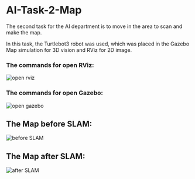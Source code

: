 # AI-Task-2-Map

The second task for the AI department is to move in the area to scan and make the map. 

In this task, the Turtlebot3 robot was used, which was placed in the Gazebo Map simulation for 3D vision and RViz for 2D image.

### The commands for open RViz:

![open rviz](https://github.com/Emtenan-A/AI-Task-2-Map/assets/139411172/095c732d-daaf-43a1-b213-17bfd85d5328)

### The commands for open Gazebo:

![open gazebo](https://github.com/Emtenan-A/AI-Task-2-Map/assets/139411172/819b2b01-efb1-4e69-86b7-ab0a9f3fd450)

## The Map before SLAM:

![before SLAM](https://github.com/Emtenan-A/AI-Task-2-Map/assets/139411172/6e489c8e-f4e4-42f1-ab81-1b7a99ecd402)

## The Map after SLAM:

![after SLAM](https://github.com/Emtenan-A/AI-Task-2-Map/assets/139411172/e0e878f9-61bb-40a4-88f4-31578edf8829)

